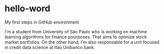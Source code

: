 # hello-word
My first steps in GitHub environment


I'm a student from University of São Paulo who is working on machine learning algorithms for finance pourposes. That aims to optmize stock market portfolios. On the other hand, I'm also responsable for a unit focused in credit data science at Itaú Unibanco bank.
